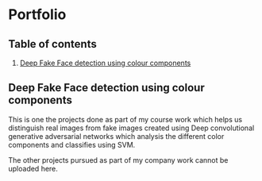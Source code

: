 # Portfolio
## Table of contents
1. [Deep Fake Face detection using colour components](#deeo)

## Deep Fake Face detection using colour components <a name="deeo"></a>

This is one the projects done as part of my course work which helps us distinguish real 
images from fake images created using Deep convolutional generative adversarial networks which 
analysis the different color components and classifies using SVM. 

The other projects pursued as part of my company work cannot be uploaded here.
